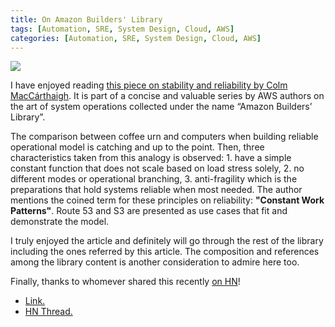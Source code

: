 ```yaml
---
title: On Amazon Builders' Library
tags: [Automation, SRE, System Design, Cloud, AWS]
categories: [Automation, SRE, System Design, Cloud, AWS]
---
```


<img src="{{ site.baseurl_root }}/public/images/aws-b-lib.png" class="post-image resize-md center-image" />

I have enjoyed reading [this piece on stability and reliability by Colm MacCárthaigh](https://aws.amazon.com/builders-library/reliability-and-constant-work/). It is part of a concise and valuable series by AWS authors on the art of system operations collected under the name “Amazon Builders’ Library”.

<!-- post-excerpt -->

The comparison between coffee urn and computers when building reliable operational model is catching and up to the point. Then, three characteristics taken from this analogy is observed: 1. have a simple constant function that does not scale based on load stress solely, 2. no different modes or operational branching, 3. anti-fragility which is the preparations that hold systems reliable when most needed. The author mentions the coined term for these principles on reliability: **"Constant Work Patterns"**. Route 53 and S3 are presented as use cases that fit and demonstrate the model.

I truly enjoyed the article and definitely will go through the rest of the library including the ones referred by this article. The composition and references among the library content is another consideration to admire here too.

Finally, thanks to whomever shared this recently [on HN](https://news.ycombinator.com/item?id=34103426)!

- [Link.](https://aws.amazon.com/builders-library/reliability-and-constant-work/)
- [HN Thread.](https://news.ycombinator.com/item?id=34103426)
